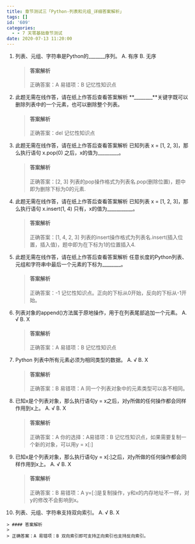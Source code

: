 ```yaml
---
title: 章节测试三「Python-列表和元组_详细答案解析」
tags: []
id: '609'
categories:
  - - 7 天零基础章节测试
date: 2020-07-13 11:20:00
---
```


1.  列表、元组、字符串是Python的\_\_\_\_\_\_\_序列。 A. 有序 B. 无序
    
    > #### 答案解析
    > 
    > 正确答案：A 易错项：B 记忆性知识点
    
2.  此题无需在线作答，请在纸上作答后查看答案解析 **\_\_\_\_\_\_\_\_**关键字既可以删除列表中的一个元素，也可以删除整个列表。
    
    > #### 答案解析
    > 
    > 正确答案：del 记忆性知识点
    
3.  此题无需在线作答，请在纸上作答后查看答案解析 已知列表 x = \[1, 2, 3\]，那么执行语句 x.pop(0) 之后，x的值为\_\_\_\_\_\_\_\_\_。
    
    > #### 答案解析
    > 
    > 正确答案：\[2, 3\] 列表的pop操作格式为列表名.pop(删除位置)，题中即为删除下标为0的元素.
    
4.  此题无需在线作答，请在纸上作答后查看答案解析 已知列表 x = \[1, 2, 3\]，那么执行语句 x.insert(1, 4) 只有，x的值为\_\_\_\_\_\_\_\_\_\_\_。
    
    > #### 答案解析
    > 
    > 正确答案：\[1, 4, 2, 3\] 列表的insert操作格式为列表名.insert(插入位置，插入值)，题中即为在下标为1的位置插入4.
    
5.  此题无需在线作答，请在纸上作答后查看答案解析 任意长度的Python列表、元组和字符串中最后一个元素的下标为\_\_\_\_\_\_\_\_。
    
    > #### 答案解析
    > 
    > 正确答案：-1 记忆性知识点。正向的下标从0开始，反向的下标从-1开始。
    
6.  列表对象的append()方法属于原地操作，用于在列表尾部追加一个元素。 A. √ B. X
    
    > #### 答案解析
    > 
    > 正确答案：A 易错项：B 记忆性知识点
    
7.  Python 列表中所有元素必须为相同类型的数据。 A. √ B. X
    
    > #### 答案解析
    > 
    > 正确答案：B 易错项：A 同一个列表对象中的元素类型可以各不相同。
    
8.  已知x是个列表对象，那么执行语句y = x之后，对y所做的任何操作都会同样作用到x上。 A. √ B. X
    
    > #### 答案解析
    > 
    > 正确答案：A 你的选择：A易错项：B 记忆性知识点，如果需要复制一个新的对象，可以用y = x\[:\]
    
9.  已知x是个列表对象，那么执行语句y = x\[:\]之后，对y所做的任何操作都会同样作用到x上。 A. √ B. X
    
    > #### 答案解析
    > 
    > 正确答案：B 易错项：A y=\[:\]是复制操作，y和x的内存地址不一样，对y的修改不会影响到x。
    
10.  列表、元组、字符串支持双向索引。 A. √ B. X
    
    > #### 答案解析
    > 
    > 正确答案：A 易错项：B 双向索引即可支持正向索引也支持反向索引。